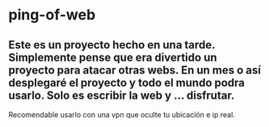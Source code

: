 # ping-of-web

## Este es un proyecto hecho en una tarde. Simplemente pense que era divertido un proyecto para atacar otras webs. En un mes o así desplegaré el proyecto y todo el mundo podra usarlo. Solo es escribir la web y ... disfrutar.
Recomendable usarlo con una vpn que oculte tu ubicación e ip real.
